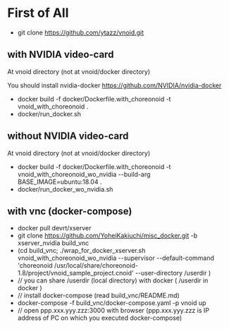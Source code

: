 # First of All
- git clone https://github.com/ytazz/vnoid.git

## with NVIDIA video-card
At vnoid directory (not at vnoid/docker directory)

You should install nvidia-docker https://github.com/NVIDIA/nvidia-docker
- docker build -f docker/Dockerfile.with_choreonoid -t vnoid_with_choreonoid .
- docker/run_docker.sh

## without NVIDIA video-card
At vnoid directory (not at vnoid/docker directory)
- docker build -f docker/Dockerfile.with_choreonoid -t vnoid_with_choreonoid_wo_nvidia --build-arg BASE_IMAGE=ubuntu:18.04 .
- docker/run_docker_wo_nvidia.sh

## with vnc (docker-compose)
- docker pull devrt/xserver
- git clone https://github.com/YoheiKakiuchi/misc_docker.git -b xserver_nvidia build_vnc
- (cd build_vnc; ./wrap_for_docker_xserver.sh vnoid_with_choreonoid_wo_nvidia --supervisor --default-command 'choreonoid /usr/local/share/choreonoid-1.8/project/vnoid_sample_project.cnoid' --user-directory /userdir )
- // you can share /userdir (local directory) with docker ( /userdir in docker )
- // install docker-compose (read build_vnc/README.md)
- docker-compose -f build_vnc/docker-compose.yaml -p vnoid up
- // open ppp.xxx.yyy.zzz:3000 with browser (ppp.xxx.yyy.zzz is IP address of PC on which you executed docker-compose)
